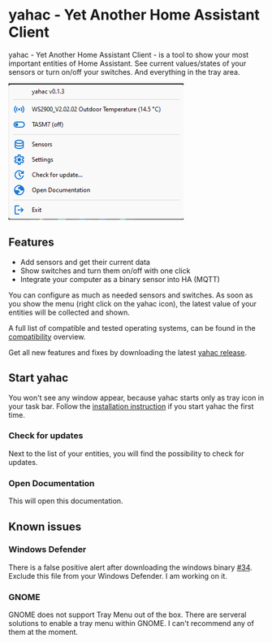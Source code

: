 # yahac - Yet Another Home Assistant Client

yahac - Yet Another Home Assistant Client - is a tool to show your most important entities of Home Assistant.
See current values/states of your sensors or turn on/off your switches. And everything in the tray area.

![yahac in tray Icon](assets/screenshots/yahac_traymenu_with_entities.png)

## Features

* Add sensors and get their current data
* Show switches and turn them on/off with one click
* Integrate your computer as a binary sensor into HA (MQTT)

You can configure as much as needed sensors and switches. As soon as you show the menu (right click on the yahac icon), the latest value of your entities will be collected and shown.

A full list of compatible and tested operating systems, can be found in the [compatibility](compatibility.md) overview.

Get all new features and fixes by downloading the latest [yahac release](https://github.com/dseichter/yahac/releases).

## Start yahac

You won't see any window appear, because yahac starts only as tray icon in your task bar. Follow the [installation instruction](installation.md) if you start yahac the first time.

### Check for updates

Next to the list of your entities, you will find the possibility to check for updates.

### Open Documentation

This will open this documentation.

## Known issues

### Windows Defender 
There is a false positive alert after downloading the windows binary [#34](https://github.com/dseichter/yahac/issues/34). Exclude this file from your Windows Defender. I am working on it.

### GNOME
GNOME does not support Tray Menu out of the box. There are serveral solutions to enable a tray menu within GNOME. I can't recommend any of them at the moment.